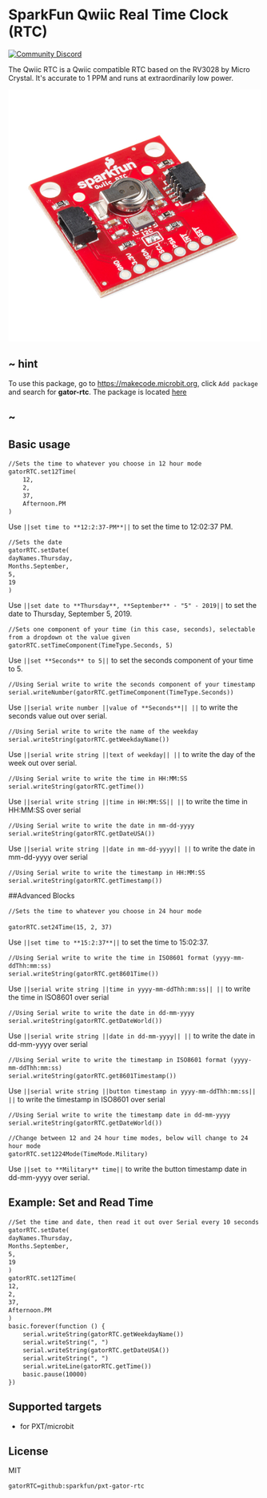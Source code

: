 # SparkFun Qwiic Real Time Clock (RTC)

[![Community Discord](https://img.shields.io/discord/448979533891371018.svg)](https://aka.ms/makecodecommunity)

The Qwiic RTC is a Qwiic compatible RTC based on the RV3028 by Micro Crystal. It's accurate to 1 PPM and runs at extraordinarily low power.

![SparkFun Qwiic RTC](https://github.com/d1runberg/pxt-qwiic-rtc/blob/master/icon.jpg?raw=true)  

## ~ hint

To use this package, go to https://makecode.microbit.org, click ``Add package`` and search for **gator-rtc**. The package is located [here](https://makecode.microbit.org/pkg/sparkfun/pxt-gator-rtc)

## ~

## Basic usage

```blocks
//Sets the time to whatever you choose in 12 hour mode
gatorRTC.set12Time(
    12,
    2,
    37,
    Afternoon.PM
)
```

Use ``||set time to **12:2:37-PM**||`` to set the time to 12:02:37 PM.

```blocks
//Sets the date
gatorRTC.setDate(
dayNames.Thursday,
Months.September,
5,
19
)
```

Use ``||set date to **Thursday**, **September** - "5" - 2019||`` to set the date to Thursday, September 5, 2019.

```blocks
//Sets one component of your time (in this case, seconds), selectable from a dropdown ot the value given
gatorRTC.setTimeComponent(TimeType.Seconds, 5)
```

Use ``||set **Seconds** to 5||`` to set the seconds component of your time to 5.

```blocks
//Using Serial write to write the seconds component of your timestamp
serial.writeNumber(gatorRTC.getTimeComponent(TimeType.Seconds))
```

Use ``||serial write number ||value of **Seconds**|| ||`` to write the seconds value out over serial.

```blocks
//Using Serial write to write the name of the weekday
serial.writeString(gatorRTC.getWeekdayName())
```

Use ``||serial write string ||text of weekday|| ||`` to write the day of the week out over serial.

```blocks
//Using Serial write to write the time in HH:MM:SS
serial.writeString(gatorRTC.getTime())
```

Use ``||serial write string ||time in HH:MM:SS|| ||`` to write the time in HH:MM:SS over serial

```blocks
//Using Serial write to write the date in mm-dd-yyyy
serial.writeString(gatorRTC.getDateUSA())
```

Use ``||serial write string ||date in mm-dd-yyyy|| ||`` to write the date in mm-dd-yyyy over serial

```blocks
//Using Serial write to write the timestamp in HH:MM:SS
serial.writeString(gatorRTC.getTimestamp())
```


##Advanced Blocks

```blocks
//Sets the time to whatever you choose in 24 hour mode

gatorRTC.set24Time(15, 2, 37)
```

Use ``||set time to **15:2:37**||`` to set the time to 15:02:37.

```blocks
//Using Serial write to write the time in ISO8601 format (yyyy-mm-ddThh:mm:ss)
serial.writeString(gatorRTC.get8601Time())
```

Use ``||serial write string ||time in yyyy-mm-ddThh:mm:ss|| ||`` to write the time in ISO8601 over serial

```blocks
//Using Serial write to write the date in dd-mm-yyyy
serial.writeString(gatorRTC.getDateWorld())
```

Use ``||serial write string ||date in dd-mm-yyyy|| ||`` to write the date in dd-mm-yyyy over serial

```blocks
//Using Serial write to write the timestamp in ISO8601 format (yyyy-mm-ddThh:mm:ss)
serial.writeString(gatorRTC.get8601Timestamp())
```

Use ``||serial write string ||button timestamp in yyyy-mm-ddThh:mm:ss|| ||`` to write the timestamp in ISO8601 over serial

```blocks
//Using Serial write to write the timestamp date in dd-mm-yyyy
serial.writeString(gatorRTC.getDateWorld())
```

```blocks
//Change between 12 and 24 hour time modes, below will change to 24 hour mode
gatorRTC.set1224Mode(TimeMode.Military)
```

Use ``||set to **Military** time||`` to write the button timestamp date in dd-mm-yyyy over serial.

## Example: Set and Read Time
```blocks
//Set the time and date, then read it out over Serial every 10 seconds
gatorRTC.setDate(
dayNames.Thursday,
Months.September,
5,
19
)
gatorRTC.set12Time(
12,
2,
37,
Afternoon.PM
)
basic.forever(function () {
    serial.writeString(gatorRTC.getWeekdayName())
    serial.writeString(", ")
    serial.writeString(gatorRTC.getDateUSA())
    serial.writeString(", ")
    serial.writeLine(gatorRTC.getTime())
    basic.pause(10000)
})
```

## Supported targets

* for PXT/microbit

## License

MIT

```package
gatorRTC=github:sparkfun/pxt-gator-rtc
```
